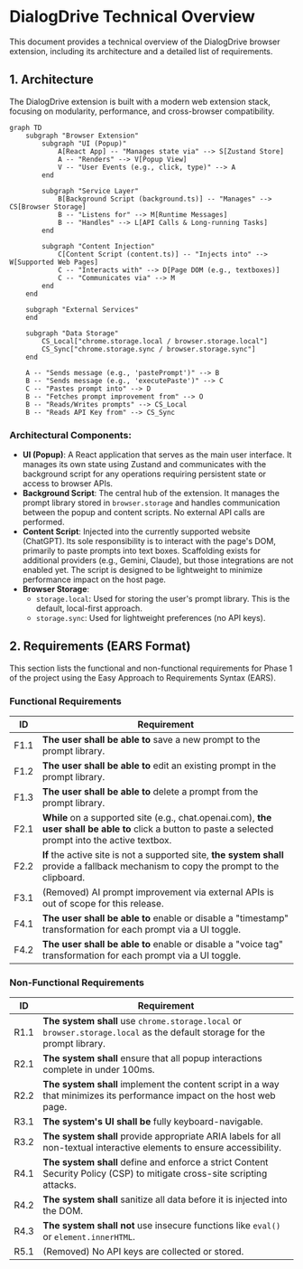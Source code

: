 # DialogDrive Technical Overview

This document provides a technical overview of the DialogDrive browser extension, including its architecture and a detailed list of requirements.

## 1. Architecture

The DialogDrive extension is built with a modern web extension stack, focusing on modularity, performance, and cross-browser compatibility.

```mermaid
graph TD
    subgraph "Browser Extension"
        subgraph "UI (Popup)"
            A[React App] -- "Manages state via" --> S[Zustand Store]
            A -- "Renders" --> V[Popup View]
            V -- "User Events (e.g., click, type)" --> A
        end

        subgraph "Service Layer"
            B[Background Script (background.ts)] -- "Manages" --> CS[Browser Storage]
            B -- "Listens for" --> M[Runtime Messages]
            B -- "Handles" --> L[API Calls & Long-running Tasks]
        end

        subgraph "Content Injection"
            C[Content Script (content.ts)] -- "Injects into" --> W[Supported Web Pages]
            C -- "Interacts with" --> D[Page DOM (e.g., textboxes)]
            C -- "Communicates via" --> M
        end
    end

    subgraph "External Services"
    end

    subgraph "Data Storage"
        CS_Local["chrome.storage.local / browser.storage.local"]
        CS_Sync["chrome.storage.sync / browser.storage.sync"]
    end

    A -- "Sends message (e.g., 'pastePrompt')" --> B
    B -- "Sends message (e.g., 'executePaste')" --> C
    C -- "Pastes prompt into" --> D
    B -- "Fetches prompt improvement from" --> O
    B -- "Reads/Writes prompts" --> CS_Local
    B -- "Reads API Key from" --> CS_Sync
```

### Architectural Components:

- **UI (Popup)**: A React application that serves as the main user interface. It manages its own state using Zustand and communicates with the background script for any operations requiring persistent state or access to browser APIs.
- **Background Script**: The central hub of the extension. It manages the prompt library stored in `browser.storage` and handles communication between the popup and content scripts. No external API calls are performed.
- **Content Script**: Injected into the currently supported website (ChatGPT). Its sole responsibility is to interact with the page's DOM, primarily to paste prompts into text boxes. Scaffolding exists for additional providers (e.g., Gemini, Claude), but those integrations are not enabled yet. The script is designed to be lightweight to minimize performance impact on the host page.
- **Browser Storage**:
  - `storage.local`: Used for storing the user's prompt library. This is the default, local-first approach.
  - `storage.sync`: Used for lightweight preferences (no API keys).

## 2. Requirements (EARS Format)

This section lists the functional and non-functional requirements for Phase 1 of the project using the Easy Approach to Requirements Syntax (EARS).

### Functional Requirements

| ID   | Requirement                                                                                                                                             |
| ---- | ------------------------------------------------------------------------------------------------------------------------------------------------------- |
| F1.1 | **The user shall be able to** save a new prompt to the prompt library.                                                                                  |
| F1.2 | **The user shall be able to** edit an existing prompt in the prompt library.                                                                            |
| F1.3 | **The user shall be able to** delete a prompt from the prompt library.                                                                                  |
| F2.1 | **While** on a supported site (e.g., chat.openai.com), **the user shall be able to** click a button to paste a selected prompt into the active textbox. |
| F2.2 | **If** the active site is not a supported site, **the system shall** provide a fallback mechanism to copy the prompt to the clipboard.                  |
| F3.1 | (Removed) AI prompt improvement via external APIs is out of scope for this release.                                                                     |
| F4.1 | **The user shall be able to** enable or disable a "timestamp" transformation for each prompt via a UI toggle.                                           |
| F4.2 | **The user shall be able to** enable or disable a "voice tag" transformation for each prompt via a UI toggle.                                           |

### Non-Functional Requirements

| ID   | Requirement                                                                                                               |
| ---- | ------------------------------------------------------------------------------------------------------------------------- |
| R1.1 | **The system shall** use `chrome.storage.local` or `browser.storage.local` as the default storage for the prompt library. |
| R2.1 | **The system shall** ensure that all popup interactions complete in under 100ms.                                          |
| R2.2 | **The system shall** implement the content script in a way that minimizes its performance impact on the host web page.    |
| R3.1 | **The system's UI shall be** fully keyboard-navigable.                                                                    |
| R3.2 | **The system shall** provide appropriate ARIA labels for all non-textual interactive elements to ensure accessibility.    |
| R4.1 | **The system shall** define and enforce a strict Content Security Policy (CSP) to mitigate cross-site scripting attacks.  |
| R4.2 | **The system shall** sanitize all data before it is injected into the DOM.                                                |
| R4.3 | **The system shall not** use insecure functions like `eval()` or `element.innerHTML`.                                     |
| R5.1 | (Removed) No API keys are collected or stored.                                                                            |
